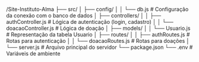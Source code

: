 /Site-Instituto-Alma
├── src/
│ ├── config/
│ │ └── db.js         # Configuração da conexão com o banco de dados
│ ├── controllers/
│ │ ├── authController.js   # Lógica de autenticação (login, cadastro)
│ │ └── doacaoController.js # Lógica de doação
│ ├── models/
│ │ └── Usuario.js    # Representação da tabela Usuario
│ ├── routes/
│ │ ├── authRoutes.js     # Rotas para autenticação
│ │ └── doacaoRoutes.js   # Rotas para doações
│ └── server.js       # Arquivo principal do servidor
└── package.json
└── .env              # Variáveis de ambiente